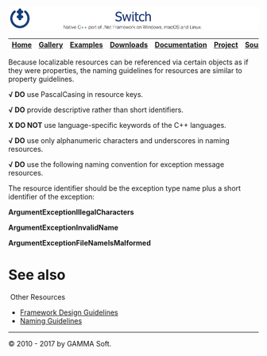 ![Switch Header](Pictures/SwitchNativeC++port.png)

| [Home](Home.md) | [Gallery](Gallery.md) | [Examples](Examples.md) | [Downloads](Downloads.md) | [Documentation](Documentation.md) | [Project](https://sourceforge.net/projects/switchpro) | [Source](https://github.com/gammasoft71/switch) | [License](License.md) | [Contact](Contact.md) | [GAMMA Soft](https://gammasoft71.wixsite.com/gammasoft) |
|-----------------|-----------------------|-------------------------|-------------------------|-----------------------------------|-------------------------------------------------------|-------------------------------------------------|-----------------------|-----------------------|---------------------------------------------------------|

Because localizable resources can be referenced via certain objects as if they were properties, the naming guidelines for resources are similar to property guidelines.

**√ DO** use PascalCasing in resource keys.

**√ DO** provide descriptive rather than short identifiers.

**X DO NOT** use language-specific keywords of the C++ languages.

**√ DO** use only alphanumeric characters and underscores in naming resources.

**√ DO** use the following naming convention for exception message resources.

The resource identifier should be the exception type name plus a short identifier of the exception:

**ArgumentExceptionIllegalCharacters**

**ArgumentExceptionInvalidName**

**ArgumentExceptionFileNameIsMalformed**

# See also
​
Other Resources

* [Framework Design Guidelines](FrameworkDesignGuidelines.md)
* [Naming Guidelines](NamingGuidelines.md)

______________________________________________________________________________________________

© 2010 - 2017 by GAMMA Soft.
